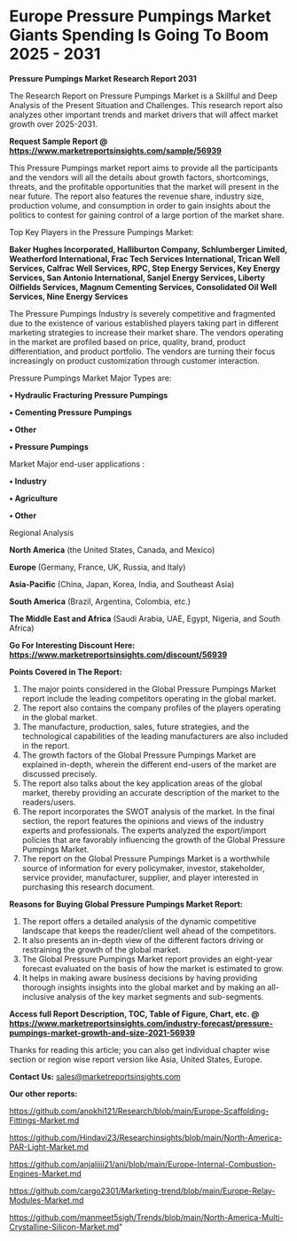  # Europe Pressure Pumpings Market Giants Spending Is Going To Boom 2025 - 2031

<strong>Pressure Pumpings Market Research Report 2031</strong>

The Research Report on Pressure Pumpings Market is a Skillful and Deep Analysis of the Present Situation and Challenges. This research report also analyzes other important trends and market drivers that will affect market growth over 2025-2031.

<strong>Request Sample Report @ <a href=https://www.marketreportsinsights.com/sample/56939>https://www.marketreportsinsights.com/sample/56939</a></strong>

This Pressure Pumpings market report aims to provide all the participants and the vendors will all the details about growth factors, shortcomings, threats, and the profitable opportunities that the market will present in the near future. The report also features the revenue share, industry size, production volume, and consumption in order to gain insights about the politics to contest for gaining control of a large portion of the market share.

Top Key Players in the Pressure Pumpings Market:

<strong>Baker Hughes Incorporated, Halliburton Company, Schlumberger Limited, Weatherford International, Frac Tech Services International, Trican Well Services, Calfrac Well Services, RPC, Step Energy Services, Key Energy Services, San Antonio International, Sanjel Energy Services, Liberty Oilfields Services, Magnum Cementing Services, Consolidated Oil Well Services, Nine Energy Services</strong>

The Pressure Pumpings Industry is severely competitive and fragmented due to the existence of various established players taking part in different marketing strategies to increase their market share. The vendors operating in the market are profiled based on price, quality, brand, product differentiation, and product portfolio. The vendors are turning their focus increasingly on product customization through customer interaction.

Pressure Pumpings Market Major Types are:

<strong>• Hydraulic Fracturing Pressure Pumpings

• Cementing Pressure Pumpings

• Other

• Pressure Pumpings</strong>

Market Major end-user applications :

<strong>• Industry

• Agriculture

• Other</strong>

Regional Analysis

</u><strong><b>North America</b></strong> (the United States, Canada, and Mexico)

<strong><b>Europe </b></strong>(Germany, France, UK, Russia, and Italy)

<strong><b>Asia-Pacific</b></strong> (China, Japan, Korea, India, and Southeast Asia)

<strong><b>South America</b></strong> (Brazil, Argentina, Colombia, etc.)

<strong><b>The Middle East and Africa</b></strong> (Saudi Arabia, UAE, Egypt, Nigeria, and South Africa)

<strong>Go For Interesting Discount Here: <a href=https://www.marketreportsinsights.com/discount/56939>https://www.marketreportsinsights.com/discount/56939</a></strong>

<strong>Points Covered in The Report:</strong>
<ol>
  <li>The major points considered in the Global Pressure Pumpings Market report include the leading competitors operating in the global market.</li>
  <li>The report also contains the company profiles of the players operating in the global market.</li>
  <li>The manufacture, production, sales, future strategies, and the technological capabilities of the leading manufacturers are also included in the report.</li>
  <li>The growth factors of the Global Pressure Pumpings Market are explained in-depth, wherein the different end-users of the market are discussed precisely.</li>
  <li>The report also talks about the key application areas of the global market, thereby providing an accurate description of the market to the readers/users.</li>
  <li>The report incorporates the SWOT analysis of the market. In the final section, the report features the opinions and views of the industry experts and professionals. The experts analyzed the export/import policies that are favorably influencing the growth of the Global Pressure Pumpings Market.</li>
  <li>The report on the Global Pressure Pumpings Market is a worthwhile source of information for every policymaker, investor, stakeholder, service provider, manufacturer, supplier, and player interested in purchasing this research document.</li>
</ol>
<strong>Reasons for Buying Global Pressure Pumpings Market Report:</strong>

<ol>
  <li>The report offers a detailed analysis of the dynamic competitive landscape that keeps the reader/client well ahead of the competitors.</li>
  <li>It also presents an in-depth view of the different factors driving or restraining the growth of the global market.</li>
  <li>The Global Pressure Pumpings Market report provides an eight-year forecast evaluated on the basis of how the market is estimated to grow.</li>
  <li>It helps in making aware business decisions by having providing thorough insights insights into the global market and by making an all-inclusive analysis of the key market segments and sub-segments.</li>
</ol>
<strong>Access full Report Description, TOC, Table of Figure, Chart, etc. @ <a href=https://www.marketreportsinsights.com/industry-forecast/pressure-pumpings-market-growth-and-size-2021-56939>https://www.marketreportsinsights.com/industry-forecast/pressure-pumpings-market-growth-and-size-2021-56939</a></strong>


Thanks for reading this article; you can also get individual chapter wise section or region wise report version like Asia, United States, Europe.

<strong>Contact Us:</strong>
sales@marketreportsinsights.com

<strong>Our other reports:</strong>

<a href=https://github.com/anokhi121/Research/blob/main/Europe-Scaffolding-Fittings-Market.md>https://github.com/anokhi121/Research/blob/main/Europe-Scaffolding-Fittings-Market.md</a>

<a href=https://github.com/Hindavi23/Researchinsights/blob/main/North-America-PAR-Light-Market.md>https://github.com/Hindavi23/Researchinsights/blob/main/North-America-PAR-Light-Market.md</a>

<a href=https://github.com/anjaliiii21/ani/blob/main/Europe-Internal-Combustion-Engines-Market.md>https://github.com/anjaliiii21/ani/blob/main/Europe-Internal-Combustion-Engines-Market.md</a>

<a href=https://github.com/cargo2301/Marketing-trend/blob/main/Europe-Relay-Modules-Market.md>https://github.com/cargo2301/Marketing-trend/blob/main/Europe-Relay-Modules-Market.md</a>

<a href=https://github.com/manmeet5sigh/Trends/blob/main/North-America-Multi-Crystalline-Silicon-Market.md>https://github.com/manmeet5sigh/Trends/blob/main/North-America-Multi-Crystalline-Silicon-Market.md</a>"

